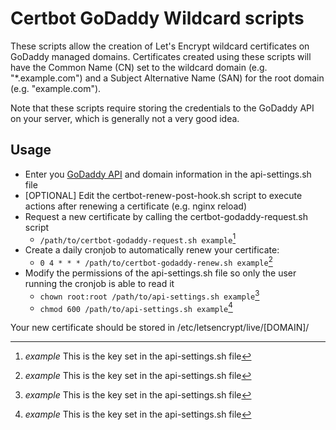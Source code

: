 # Certbot GoDaddy Wildcard scripts

These scripts allow the creation of Let's Encrypt wildcard certificates on GoDaddy managed domains. Certificates created using these scripts will have the Common Name (CN) set to the wildcard domain (e.g. "*.example.com") and a Subject Alternative Name (SAN) for the root domain (e.g. "example.com").

Note that these scripts require storing the credentials to the GoDaddy API on your server, which is generally not a very good idea.

## Usage
- Enter you [GoDaddy API](https://developer.godaddy.com/keys) and domain information in the api-settings.sh file
- [OPTIONAL] Edit the certbot-renew-post-hook.sh script to execute actions after renewing a certificate (e.g. nginx reload)
- Request a new certificate by calling the certbot-godaddy-request.sh script
	- ```/path/to/certbot-godaddy-request.sh example```[^1]
- Create a daily cronjob to automatically renew your certificate:
	- ```0 4 * * * /path/to/certbot-godaddy-renew.sh example```[^1]
- Modify the permissions of the api-settings.sh file so only the user running the cronjob is able to read it
	- ```chown root:root /path/to/api-settings.sh example```[^1]
	- ```chmod 600 /path/to/api-settings.sh example```[^1]


Your new certificate should be stored in /etc/letsencrypt/live/[DOMAIN]/

[^1]: _example_ This is the key set in the api-settings.sh file

